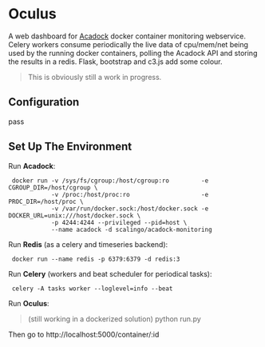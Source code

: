
Oculus
======

A web dashboard for [Acadock](https://github.com/Scalingo/acadock-monitoring) docker container monitoring webservice. Celery workers consume periodically the live data of cpu/mem/net being used by the running docker containers, polling the Acadock API and storing the results in a redis. Flask, bootstrap and c3.js add some colour.

> This is obviously still a work in progress.

Configuration
-------------

pass

Set Up The Environment
----------------------

Run **Acadock**:

```
 docker run -v /sys/fs/cgroup:/host/cgroup:ro         -e CGROUP_DIR=/host/cgroup \
            -v /proc:/host/proc:ro                    -e PROC_DIR=/host/proc \
            -v /var/run/docker.sock:/host/docker.sock -e DOCKER_URL=unix:///host/docker.sock \
            -p 4244:4244 --privileged --pid=host \
            --name acadock -d scalingo/acadock-monitoring
```

Run **Redis** (as a celery and timeseries backend):

```
 docker run --name redis -p 6379:6379 -d redis:3
```

Run **Celery** (workers and beat scheduler for periodical tasks):

```
 celery -A tasks worker --loglevel=info --beat
```

Run **Oculus**:

> (still working in a dockerized solution)
> python run.py

Then go to http://localhost:5000/container/:id 

